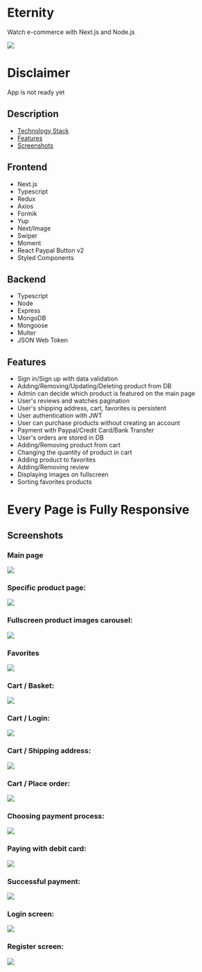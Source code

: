 # Eternity

Watch e-commerce with Next.js and Node.js

<img src="https://wakatime.com/badge/github/rmatu/eternity.svg"/>

# Disclaimer

App is not ready yet

## Description

- [Technology Stack](#Frontend)
- [Features](#Features)
- [Screenshots](#Screenshots)

## Frontend

- Next.js
- Typescript
- Redux
- Axios
- Formik
- Yup
- Next/Image
- Swiper
- Moment
- React Paypal Button v2
- Styled Components

## Backend

- Typescript
- Node
- Express
- MongoDB
- Mongoose
- Multer
- JSON Web Token

## Features

- Sign in/Sign up with data validation
- Adding/Removing/Updating/Deleting product from DB
- Admin can decide which product is featured on the main page
- User's reviews and watches pagination
- User's shipping address, cart, favorites is persistent
- User authentication with JWT
- User can purchase products without creating an account
- Payment with Paypal/Credit Card/Bank Transfer
- User's orders are stored in DB
- Adding/Removing product from cart
- Changing the quantity of product in cart
- Adding product to favorites
- Adding/Removing review
- Displaying images on fullscreen
- Sorting favorites products

# Every Page is Fully Responsive

## Screenshots

### Main page

<img src="media/s1.png"/>

### Specific product page:

<img src="media/s2.png"/>

### Fullscreen product images carousel:

<img src="media/s12.png"/>

### Favorites

<img src="media/s13.png"/>

### Cart / Basket:

<img src="media/s3.png"/>

### Cart / Login:

<img src="media/s4.png"/>

### Cart / Shipping address:

<img src="media/s5.png"/>

### Cart / Place order:

<img src="media/s6.png"/>

### Choosing payment process:

<img src="media/s11.png"/>

### Paying with debit card:

<img src="media/s7.png"/>

### Successful payment:

<img src="media/s8.png"/>

### Login screen:

<img src="media/s9.png"/>

### Register screen:

<img src="media/s10.png"/>
